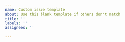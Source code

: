 ```yaml
---
name: Custom issue template
about: Use this blank template if others don't match
title: ''
labels: ''
assignees: ''

---
```

